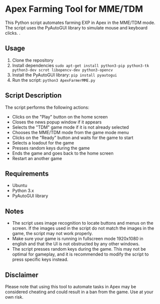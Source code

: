 # Apex Farming Tool for MME/TDM

This Python script automates farming EXP in Apex in the MME/TDM mode. The script uses the PyAutoGUI library to simulate mouse and keyboard clicks.
.

## Usage

1. Clone the repository
2. Install dependencies `sudo apt-get install python3-pip python3-tk python3-dev scrot libopencv-dev python3-opencv`
3. Install the PyAutoGUI library: `pip install pyautogui`
4. Run the script: `python3 ApexFarmerMME.py`

## Script Description

The script performs the following actions:

- Clicks on the "Play" button on the home screen
- Closes the news popup window if it appears
- Selects the "TDM" game mode if it is not already selected
- Chooses the MME/TDM mode from the game mode menu
- Clicks on the "Ready" button and waits for the game to start
- Selects a loadout for the game
- Presses random keys during the game
- Ends the game and goes back to the home screen
- Restart an another game

## Requirements

- Ubuntu
- Python 3.x
- PyAutoGUI library

## Notes

- The script uses image recognition to locate buttons and menus on the screen. If the images used in the script do not match the images in the game, the script may not work properly.
- Make sure your game is running in fullscreen mode 1920x1080 in english and that the UI is not obstructed by any other windows.
- The script presses random keys during the game. This may not be optimal for gameplay, and it is recommended to modify the script to press specific keys instead.

## Disclaimer

Please note that using this tool to automate tasks in Apex may be considered cheating and could result in a ban from the game. 
Use at your own risk.

